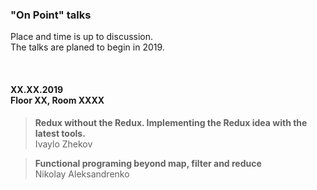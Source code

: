 ### "On Point" talks
Place and time is up to discussion.<br />
The talks are planed to begin in 2019.

<br />

#### XX.XX.2019<br /> Floor XX, Room XXXX

> <b>Redux without the Redux. Implementing the Redux idea with the latest tools.</b><br /> Ivaylo Zhekov

> <b>Functional programing beyond map, filter and reduce</b><br /> Nikolay Aleksandrenko
